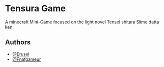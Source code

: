 
# Tensura Game

A minecraft Mini-Game focused on the light novel Tensei shitara Slime datta ken.



## Authors

- [@Erusel](https://github.com/Erusel)
- [@Fnafgameur](https://github.com/Fnafgameur)


